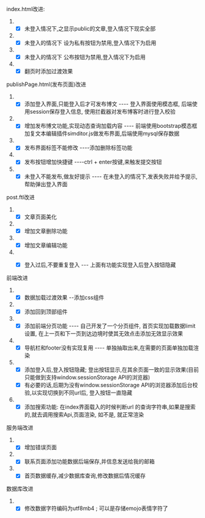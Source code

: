 index.html改进:
1. - [x] 未登入情况下,之显示public的文章,登入情况下现实全部
1. - [x] 未登入的情况下 设为私有按钮为禁用,登入情况下为启用
1. - [x] 未登入的情况下 公布按钮为禁用,登入情况下为启用
1. - [x] 翻页时添加过渡效果

publishPage.html(发布页面)改进
1. - [x] 添加登入界面,只能登入后才可发布博文 ---- 登入界面使用模态框, 后端使用session保存登入信息, 使用拦截器对发布博客时进行登入校验
1. - [x] 增加发布博文功能,实现动态查询加载内容  ---- 前端使用bootstrap模态框加复文本编辑插件simditor.js做发布界面,后端使用mysql保存数据
1. - [x] 发布界面标签不能修改 ----添加删除标签功能
1. - [x] 发布按钮增加快捷键 ----ctrl + enter按键,来触发提交按钮
1. - [x] 未登入不能发布,做友好提示  ---- 在未登入的情况下,发表失败并给予提示, 帮助弹出登入界面

post.ftl改进
1. - [x] 文章页面美化
1. - [x] 增加文章删除功能
1. - [x] 增加文章编辑功能
1. - [x] 登入过后,不要重复登入 --- 上面有功能实现登入后登入按钮隐藏


前端改进 
1. - [x] 数据加载过渡效果 --添加css组件
1. - [x] 添加回到顶部组件
1. - [x] 添加前端分页功能  ---- 自己开发了一个分页组件, 首页实现加载数据limit设置, 在上一页和下一页到达边境时使其无效点击添加无效显示效果 
1. - [x] 导航栏和footer没有实现复用 ---- 单独抽取出来,在需要的页面单独加载渲染 
1. - [x] 添加登入后,登入按钮隐藏; 登出按钮显示,在其余页面一致的显示效果(目前只能做到支持window.sessionStorage API的浏览器)
	- [x] 有必要的话,后期为没有window.sessionStorage API的浏览器添加后台校验,以实现切换到不同url后, 登入按钮一直隐藏 
1. - [x] 添加搜索功能: 在index界面载入的时候判断url 的查询字符串,如果是搜索的,就去调用搜索Api,页面渲染, 如不是, 就正常渲染

服务端改进
1. - [x] 增加错误页面 
1. - [x] 联系页面添加功能数据后端保存,并信息发送给我的邮箱  
1. - [x] 首页数据缓存,减少数据库查询,修改数据后情况缓存

数据库改进
1. - [x] 修改数据字符编码为utf8mb4 ; 可以是存储emojo表情字符了
